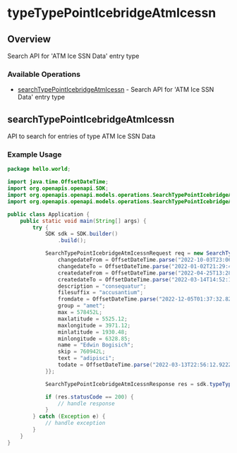 # typeTypePointIcebridgeAtmIcessn

## Overview

Search API for 'ATM Ice SSN Data' entry type

### Available Operations

* [searchTypePointIcebridgeAtmIcessn](#searchtypepointicebridgeatmicessn) - Search API for 'ATM Ice SSN Data' entry type

## searchTypePointIcebridgeAtmIcessn

API to search for entries of type ATM Ice SSN Data

### Example Usage

```java
package hello.world;

import java.time.OffsetDateTime;
import org.openapis.openapi.SDK;
import org.openapis.openapi.models.operations.SearchTypePointIcebridgeAtmIcessnRequest;
import org.openapis.openapi.models.operations.SearchTypePointIcebridgeAtmIcessnResponse;

public class Application {
    public static void main(String[] args) {
        try {
            SDK sdk = SDK.builder()
                .build();

            SearchTypePointIcebridgeAtmIcessnRequest req = new SearchTypePointIcebridgeAtmIcessnRequest() {{
                changedateFrom = OffsetDateTime.parse("2022-10-03T23:06:17.189Z");
                changedateTo = OffsetDateTime.parse("2022-01-02T21:29:43.687Z");
                createdateFrom = OffsetDateTime.parse("2022-04-25T13:28:01.783Z");
                createdateTo = OffsetDateTime.parse("2022-03-14T14:52:18.325Z");
                description = "consequatur";
                filesuffix = "accusantium";
                fromdate = OffsetDateTime.parse("2022-12-05T01:37:32.821Z");
                group = "amet";
                max = 578452L;
                maxlatitude = 5525.12;
                maxlongitude = 3971.12;
                minlatitude = 1930.48;
                minlongitude = 6328.85;
                name = "Edwin Bogisich";
                skip = 760942L;
                text = "adipisci";
                todate = OffsetDateTime.parse("2022-03-13T22:56:12.922Z");
            }};            

            SearchTypePointIcebridgeAtmIcessnResponse res = sdk.typeTypePointIcebridgeAtmIcessn.searchTypePointIcebridgeAtmIcessn(req);

            if (res.statusCode == 200) {
                // handle response
            }
        } catch (Exception e) {
            // handle exception
        }
    }
}
```

